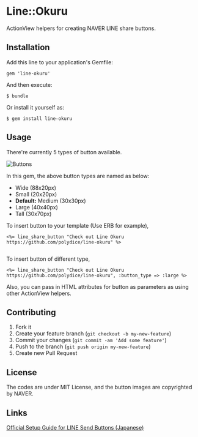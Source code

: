 # Line::Okuru

ActionView helpers for creating NAVER LINE share buttons.

## Installation

Add this line to your application's Gemfile:

    gem 'line-okuru'

And then execute:

    $ bundle

Or install it yourself as:

    $ gem install line-okuru

## Usage

There're currently 5 types of button available.

![Buttons](http://media.line.naver.jp/img/img_icon_design.png)

In this gem, the above button types are named as below:

* Wide (88x20px)
* Small (20x20px)
* **Default:** Medium (30x30px)
* Large (40x40px)
* Tall (30x70px)

To insert button to your template (Use ERB for example), 

```
<%= line_share_button "Check out Line Okuru https://github.com/polydice/line-okuru" %>
	
```

To insert button of different type, 

```
<%= line_share_button "Check out Line Okuru https://github.com/polydice/line-okuru", :button_type => :large %>	

```

Also, you can pass in HTML attributes for button as parameters as using other ActionView helpers.

## Contributing

1. Fork it
2. Create your feature branch (`git checkout -b my-new-feature`)
3. Commit your changes (`git commit -am 'Add some feature'`)
4. Push to the branch (`git push origin my-new-feature`)
5. Create new Pull Request

## License

The codes are under MIT License, and the button images are copyrighted by NAVER.

## Links

[Official Setup Guide for LINE Send Buttons (Japanese)](http://media.line.naver.jp/howto/ja/)
